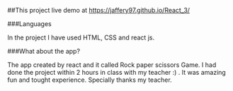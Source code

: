 ##This project live demo at https://jaffery97.github.io/React_3/

###Languages

In the project I have used HTML, CSS and react js.

###What about the app?

The app created by react and it called Rock paper scissors Game. I had done the project within 2 hours in class
with my teacher :) . It was amazing fun and tought experience. Specially thanks my teacher.
